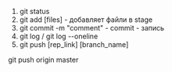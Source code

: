 1. git status
2. git add [files] - добавляет файли в stage
3. git commit -m "comment" - commit - запись
4. git log / git log --oneline
5. git push [rep_link] [branch_name]

git push origin master